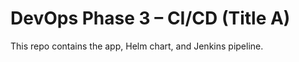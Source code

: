 # DevOps Phase 3 – CI/CD (Title A)

This repo contains the app, Helm chart, and Jenkins pipeline.


